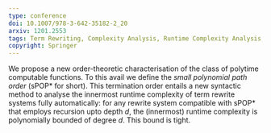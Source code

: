 ```yaml
---
type: conference
doi: 10.1007/978-3-642-35182-2_20
arxiv: 1201.2553
tags: Term Rewriting, Complexity Analysis, Runtime Complexity Analysis, Path Orders, ICC, Predicative Recursion
copyright: Springer
---
```


We propose a new order-theoretic characterisation of the 
class of polytime computable functions. 
To this avail we define the *small polynomial path order*
(sPOP\* for short).
This termination order entails a new syntactic method to analyse
the innermost runtime complexity of term rewrite systems fully
automatically: for any rewrite system compatible with sPOP\*
that employs recursion upto depth *d*, the (innermost) runtime complexity 
is polynomially bounded of degree *d*. This bound is tight.
